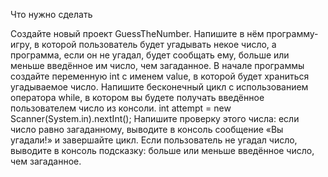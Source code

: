 Что нужно сделать

Создайте новый проект GuessTheNumber. Напишите в нём программу-игру, в которой пользователь будет угадывать некое число, 
а программа, если он не угадал, будет сообщать ему, больше или меньше введённое им число, чем загаданное.
В начале программы создайте переменную int с именем value, в которой будет храниться угадываемое число.
Напишите бесконечный цикл с использованием оператора while, в котором вы будете получать введённое пользователем число из консоли.
int attempt = new Scanner(System.in).nextInt();
Напишите проверку этого числа: если число равно загаданному, выводите в консоль сообщение «Вы угадали!» и завершайте цикл.
Если пользователь не угадал число, выводите в консоль подсказку: больше или меньше введённое число, чем загаданное.
